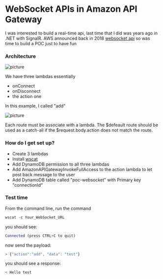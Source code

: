 # WebSocket APIs in Amazon API Gateway #

I was interested to build a real-time api, last time that I did was years ago in .NET with SignalR.
AWS announced back in 2018 [websocket api](https://aws.amazon.com/blogs/compute/announcing-websocket-apis-in-amazon-api-gateway/) so was time to build a POC just to have fun

### Architecture ###

![picture](https://bitbucket.org/DanBranch/api-gateway-websocket/downloads/websockets-arch.png)

We have three lambdas essentially
* onConnect
* onDisconnect
* the action one

In this example, I called "add"

![picture](https://bitbucket.org/DanBranch/api-gateway-websocket/downloads/api.png)

Each route must be associate with a lambda. The $defeault route should be used as a catch-all if the $request.body.action does not match the route. 

### How do I get set up? ###

* Create 3 lambdas
* Install [wscat](https://docs.aws.amazon.com/apigateway/latest/developerguide/apigateway-how-to-call-websocket-api-wscat.html)
* Add DynamoDB permission to all three lambdas
* Add AmazonAPIGatewayInvokeFullAccess to the action lambda to let post back message to the user
* Add DynamoDB table called "poc-websocket" with Primary key "connectionId"

### Test time ###

From the command line, run the command
```javascript
wscat -c Your_WebSocket_URL
```

you should see:
```javascript
Connected (press CTRL+C to quit)
```

now send the payload:
```javascript
> {"action":"add", "data": "test"}
```

you should see a response:
```javascript
< Hello test
```


